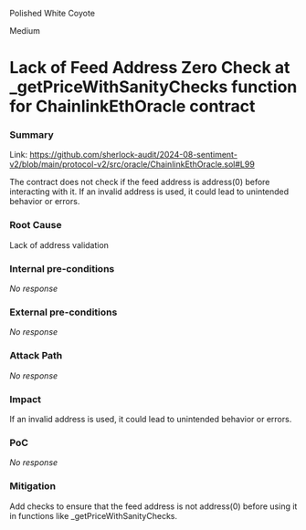 Polished White Coyote

Medium

# Lack of Feed Address Zero Check at _getPriceWithSanityChecks function for ChainlinkEthOracle contract

### Summary

Link: https://github.com/sherlock-audit/2024-08-sentiment-v2/blob/main/protocol-v2/src/oracle/ChainlinkEthOracle.sol#L99

The contract does not check if the feed address is address(0) before interacting with it. If an invalid address is used, it could lead to unintended behavior or errors.

### Root Cause

Lack of address validation

### Internal pre-conditions

_No response_

### External pre-conditions

_No response_

### Attack Path

_No response_

### Impact

If an invalid address is used, it could lead to unintended behavior or errors.

### PoC

_No response_

### Mitigation

Add checks to ensure that the feed address is not address(0) before using it in functions like _getPriceWithSanityChecks.